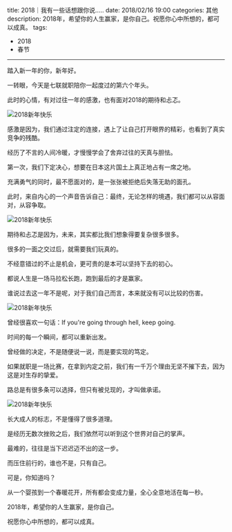 title: 2018｜我有一些话想跟你说.....
date: 2018/02/16 19:00
categories: 其他
description: 2018年，希望你的人生赢家，是你自己。祝愿你心中所想的，都可以成真。
tags:
- 2018
- 春节

---

踏入新一年的你，新年好。

一转眼，今天是七联就职陪你一起度过的第六个年头。

此时的心情，有对过往一年的感激，也有面对2018的期待和忐忑。

![2018新年快乐](http://wx1.sinaimg.cn/mw690/a9a40e85gy1fojivpvkd9j20p00dwn7g.jpg)

感激是因为，我们通过注定的连接，遇上了让自己打开眼界的精彩，也看到了真实竞争的残酷。

经历了不言的人间冷暖，才慢慢学会了舍弃过往的天真与胆怯。

第一次，我们下定决心，想要在日本这片国土上真正地占有一席之地。

充满勇气的同时，最不愿面对的，是一张张被拒绝后失落无助的面孔。

此时，来自内心的一个声音告诉自己：最终，无论怎样的境遇，我们都可以从容面对，从容争取。

![2018新年快乐](http://wx2.sinaimg.cn/mw690/a9a40e85gy1fojiwdcq5aj20p00dw172.jpg)

期待和忐忑是因为，未来，其实都比我们想象得要复杂很多很多。

很多的一面之交过后，就需要我们玩真的。

不经意错过的不止是机会，更可贵的是本可以坚持下去的初心。

都说人生是一场马拉松长跑，跑到最后的才是赢家。

谁说过去这一年不是呢，对于我们自己而言，本来就没有可以比较的伤害。

![2018新年快乐](http://wx1.sinaimg.cn/mw690/a9a40e85gy1fojiw4jeauj20fa0mxn7y.jpg)

曾经很喜欢一句话：If you're going through hell, keep going.

时间的每一个瞬间，都可以重新出发。

曾经做的决定，不是随便说一说，而是要实现的笃定。

如果就职是一场比赛，在拿到内定之前，我们有一千万个理由无坚不摧下去，因为这是对生存的挚爱。

路总是有很多条可以选择，但只有被兑现的，才叫做承诺。

![2018新年快乐](http://wx2.sinaimg.cn/mw690/a9a40e85gy1fojix2jf5uj21kw11x4qp.jpg)

长大成人的标志，不是懂得了很多道理。

是经历无数次挫败之后，我们依然可以听到这个世界对自己的掌声。

最难的，往往是当下迟迟迈不出的这一步。

而压住前行的，谁也不是，只有自己。

可是，你知道吗？

从一个婴孩到一个春暖花开，所有都会变成力量，全心全意地活在每一秒。

2018年，希望你的人生赢家，是你自己。

祝愿你心中所想的，都可以成真。